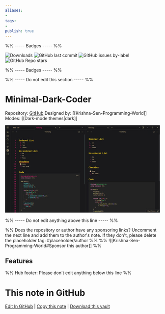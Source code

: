 ```yaml
---
aliases:
- 
tags: 
- 
publish: true
---
```


%% ----- Badges ----- %%

![Downloads](https://img.shields.io/badge/downloads-2125-573E7A?style=for-the-badge&logo=)
![GitHub last commit](https://img.shields.io/github/last-commit/Krishna-Sen-Programming-World/Minimal-Dark-Coder?color=573E7A&label=last%20update&logo=github&style=for-the-badge)
![GitHub issues by-label](https://img.shields.io/github/issues/Krishna-Sen-Programming-World/Minimal-Dark-Coder/help%20wanted?color=573E7A&logo=github&style=for-the-badge) 
![GitHub Repo stars](https://img.shields.io/github/stars/Krishna-Sen-Programming-World/Minimal-Dark-Coder?color=573E7A&logo=github&style=for-the-badge)

%% ----- Badges ----- %%

%% ----- Do not edit this section ----- %%

# Minimal-Dark-Coder

Repository: [GitHub](https://github.com/Krishna-Sen-Programming-World/Minimal-Dark-Coder)
Designed by: [[Krishna-Sen-Programming-World]]
Modes: [[Dark-mode themes|dark]]



![screenshot](https://github.com/Krishna-Sen-Programming-World/Minimal-Dark-Coder/raw/HEAD/images/image.jpg)

%% ----- Do not edit anything above this line ----- %% 

%% Does the repository or author have any sponsoring links? Uncomment the next line and add them to the author's note. If they don't, please delete the placeholder tag: #placeholder/author %%
%% ![[Krishna-Sen-Programming-World#Sponsor this author]] %%


## Features



%% Hub footer: Please don't edit anything below this line %%

# This note in GitHub

<span class="git-footer">[Edit In GitHub](https://github.dev/obsidian-community/obsidian-hub/blob/main/02%20-%20Community%20Expansions/02.05%20All%20Community%20Expansions/Themes/Minimal-Dark-Coder.md "git-hub-edit-note") | [Copy this note](https://raw.githubusercontent.com/obsidian-community/obsidian-hub/main/02%20-%20Community%20Expansions/02.05%20All%20Community%20Expansions/Themes/Minimal-Dark-Coder.md "git-hub-copy-note") | [Download this vault](https://github.com/obsidian-community/obsidian-hub/archive/refs/heads/main.zip "git-hub-download-vault") </span>
